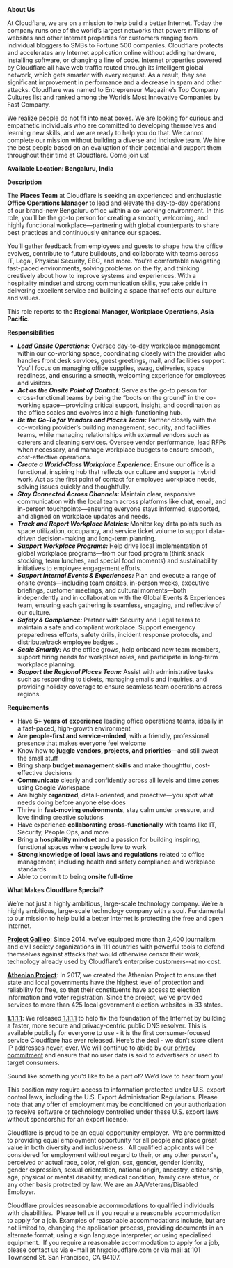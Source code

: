 <div class="content-intro">
	<div><strong>About Us</strong></div>
	<div>
		<p>At Cloudflare, we are on a mission to help build a better Internet. Today the company runs one of the world’s largest networks that powers millions of websites and other Internet properties for customers ranging from individual bloggers to SMBs to Fortune 500 companies. Cloudflare protects and accelerates any Internet application online without adding hardware, installing software, or changing a line of code. Internet properties powered by Cloudflare all have web traffic routed through its intelligent global network, which gets smarter with every request. As a result, they see significant improvement in performance and a decrease in spam and other attacks. Cloudflare was named to Entrepreneur Magazine’s Top Company Cultures list and ranked among the World’s Most Innovative Companies by Fast Company.&nbsp;</p>
		<p><span style="font-weight: 400;">We realize people do not fit into neat boxes. We are looking for curious and empathetic individuals who are committed to developing themselves and learning new skills, and we are ready to help you do that. We cannot complete our mission without building a diverse and inclusive team. We hire the best people based on an evaluation of their potential and support them throughout their time at Cloudflare. Come join us!&nbsp;</span></p>
	</div>
</div>
<p><strong>Available Location: Bengaluru, India</strong></p>
<p><strong>Description</strong></p>
<p>The <strong>Places Team</strong> at Cloudflare is seeking an experienced and enthusiastic <strong>Office Operations Manager</strong> to lead and elevate the day-to-day operations of our brand-new Bengaluru office within a co-working environment. In this role, you’ll be the go-to person for creating a smooth, welcoming, and highly functional workplace—partnering with global counterparts to share best practices and continuously enhance our spaces.</p>
<p>You’ll gather feedback from employees and guests to shape how the office evolves, contribute to future buildouts, and collaborate with teams across IT, Legal, Physical Security, EBC, and more. You're comfortable navigating fast-paced environments, solving problems on the fly, and thinking creatively about how to improve systems and experiences. With a hospitality mindset and strong communication skills, you take pride in delivering excellent service and building a space that reflects our culture and values.</p>
<p>This role reports to the <strong>Regional Manager, Workplace Operations, Asia Pacific</strong>.</p>
<p><strong>Responsibilities</strong></p>
<ul>
	<li><strong><em>Lead Onsite Operations:</em></strong> Oversee day-to-day workplace management within our co-working space, coordinating closely with the provider who handles front desk services, guest greetings, mail, and facilities support. You’ll focus on managing office supplies, swag, deliveries, space readiness, and ensuring a smooth, welcoming experience for employees and visitors.</li>
	<li><strong><em>Act as the Onsite Point of Contact:</em></strong> Serve as the go-to person for cross-functional teams by being the “boots on the ground” in the co-working space—providing critical support, insight, and coordination as the office scales and evolves into a high-functioning hub.</li>
	<li><strong><em>Be the Go-To for Vendors and Places Team:</em></strong> Partner closely with the co-working provider’s building management, security, and facilities teams, while managing relationships with external vendors such as caterers and cleaning services. Oversee vendor performance, lead RFPs when necessary, and manage workplace budgets to ensure smooth, cost-effective operations.</li>
	<li><strong><em>Create a World-Class Workplace Experience:</em></strong> Ensure our office is a functional, inspiring hub that reflects our culture and supports hybrid work. Act as the first point of contact for employee workplace needs, solving issues quickly and thoughtfully.</li>
	<li><strong><em>Stay Connected Across Channels:</em></strong><strong> </strong>Maintain clear, responsive communication with the local team across platforms like chat, email, and in-person touchpoints—ensuring everyone stays informed, supported, and aligned on workplace updates and needs.</li>
	<li><strong><em>Track and Report Workplace Metrics: </em></strong>Monitor key data points such as space utilization, occupancy, and service ticket volume to support data-driven decision-making and long-term planning.</li>
	<li><strong><em>Support Workplace Programs: </em></strong>Help drive local implementation of global workplace programs—from our food program (think snack stocking, team lunches, and special food moments) and sustainability initiatives to employee engagement efforts.&nbsp;</li>
	<li><strong><em>Support Internal Events &amp; Experiences:</em></strong> Plan and execute a range of onsite events—including team onsites, in-person weeks, executive briefings, customer meetings, and cultural moments—both independently and in collaboration with the Global Events &amp; Experiences team, ensuring each gathering is seamless, engaging, and reflective of our culture.</li>
	<li><strong><em>Safety &amp; Compliance:</em></strong><strong> </strong>Partner with Security and Legal teams to maintain a safe and compliant workplace. Support emergency preparedness efforts, safety drills, incident response protocols, and distribute/track employee badges..</li>
	<li><strong><em>Scale Smartly:</em></strong><strong> </strong>As the office grows, help onboard new team members, support hiring needs for workplace roles, and participate in long-term workplace planning.</li>
	<li><strong><em>Support the Regional Places Team:</em></strong> Assist with administrative tasks such as responding to tickets, managing emails and inquiries, and providing holiday coverage to ensure seamless team operations across regions.</li>
</ul>
<p><strong>Requirements</strong></p>
<ul>
	<li>Have <strong>5+ years of experience</strong> leading office operations teams, ideally in a fast-paced, high-growth environment</li>
	<li>Are <strong>people-first and service-minded</strong>, with a friendly, professional presence that makes everyone feel welcome</li>
	<li>Know how to <strong>juggle vendors, projects, and priorities</strong>—and still sweat the small stuff</li>
	<li>Bring sharp <strong>budget management skills</strong> and make thoughtful, cost-effective decisions</li>
	<li><strong>Communicate</strong> clearly and confidently across all levels and time zones using Google Workspace</li>
	<li>Are highly <strong>organized</strong>, detail-oriented, and proactive—you spot what needs doing before anyone else does</li>
	<li>Thrive in <strong>fast-moving environments</strong>, stay calm under pressure, and love finding creative solutions</li>
	<li>Have experience <strong>collaborating cross-functionally</strong> with teams like IT, Security, People Ops, and more</li>
	<li>Bring a <strong>hospitality mindset</strong> and a passion for building inspiring, functional spaces where people love to work</li>
	<li><strong>Strong knowledge of local laws and regulations</strong> related to office management, including health and safety compliance and workplace standards</li>
	<li>Able to commit to being&nbsp;<strong>onsite full-time</strong></li>
</ul>
<div class="content-conclusion">
	<p><strong>What Makes Cloudflare Special?</strong></p>
	<p><span style="font-weight: 400;">We’re not just a highly ambitious, large-scale technology company. We’re a highly ambitious, large-scale technology company with a soul. Fundamental to our mission to help build a better Internet is protecting the free and open Internet.</span></p>
	<p><a href="https://blog.cloudflare.com/protecting-free-expression-online/"><strong>Project Galileo</strong></a><span style="font-weight: 400;">: Since 2014, we've equipped more than 2,400 journalism and civil society organizations in 111 countries with powerful tools to defend themselves against attacks that would otherwise censor their work, technology already used by Cloudflare’s enterprise customers--at no cost.</span></p>
	<p><strong><a href="https://www.cloudflare.com/athenian/">Athenian Project</a></strong><span style="font-weight: 400;">: In 2017, we created the Athenian Project to ensure that state and local governments have the highest level of protection and reliability for free, so that their constituents have access to election information and voter registration. Since the project, we've provided services to more than 425 local government election websites in 33 states.</span></p>
	<p><a href="https://1.1.1.1/"><strong>1.1.1.1</strong></a><span style="font-weight: 400;">: We released</span><a href="https://1.1.1.1/"> <span style="font-weight: 400;">1.1.1.1</span></a><span style="font-weight: 400;"> to help fix the foundation of the Internet by building a faster, more secure and privacy-centric public DNS resolver. This is available publicly for everyone to use - it is the first consumer-focused service Cloudflare has ever released. Here’s the deal - we don’t store client IP addresses never, ever. We will continue to abide by our</span><a href="https://developers.cloudflare.com/1.1.1.1/privacy/public-dns-resolver"> privacy commitment</a><span style="font-weight: 400;"> and ensure that no user data is sold to advertisers or used to target consumers.</span></p>
	<p><span style="font-weight: 400;">Sound like something you’d like to be a part of? We’d love to hear from you!</span></p>
	<p><span style="font-weight: 400;">This position may require access to information protected under U.S. export control laws, including the U.S. Export Administration Regulations. Please note that any offer of employment may be conditioned on your authorization to receive software or technology controlled under these U.S. export laws without sponsorship for an export license.</span></p>
	<p><span style="font-weight: 400;">Cloudflare is proud to be an equal opportunity employer. &nbsp;We are committed to providing equal employment opportunity for all people and place great value in both diversity and inclusiveness. &nbsp;All qualified applicants will be considered for employment without regard to their, or any other person's, perceived or actual</span> <span style="font-weight: 400;">race, color, religion, sex, gender, gender identity, gender expression, sexual orientation, national origin, ancestry, citizenship, age, physical or mental disability, medical condition, family care status, or any other basis protected by law. </span><span style="font-weight: 400;">We are an AA/Veterans/Disabled Employer.</span></p>
	<p><span style="font-weight: 400;">Cloudflare provides reasonable accommodations to qualified individuals with disabilities. &nbsp;Please tell us if you require a reasonable accommodation to apply for a job. Examples of reasonable accommodations include, but are not limited to, changing the application process, providing documents in an alternate format, using a sign language interpreter, or using specialized equipment. &nbsp;If you require a reasonable accommodation to apply for a job, please contact us via e-mail at </span><span style="font-weight: 400;">hr@cloudflare.com</span><span style="font-weight: 400;"> or via mail at 101 Townsend St. San Francisco, CA 94107.</span></p>
</div>
